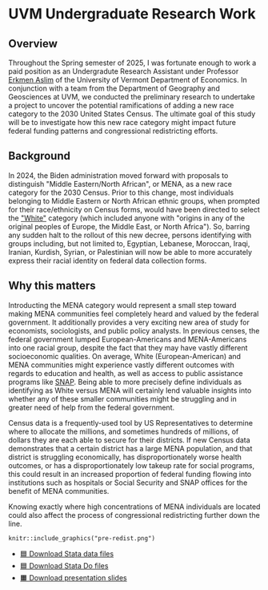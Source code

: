 # UVM Undergraduate Research Work

## Overview

Throughout the Spring semester of 2025, I was fortunate enough to work a paid position as an Undergradute Research Assistant 
under Professor [Erkmen Aslim](https://www.linkedin.com/in/erkmen-g-aslim-48089637/) of the University of Vermont Department of Economics.
In conjunction with a team from the Department of Geography and Geosciences at UVM, we conducted the preliminary research to undertake 
a project to uncover the potential ramifications of adding a new race category to the 2030 United States Census. The ultimate goal of this 
study will be to investigate how this new race category might impact future federal funding patterns and congressional redistricting efforts.

## Background

In 2024, the Biden administration moved forward with proposals to distinguish "Middle Eastern/North African", or MENA, as a new race category 
for the 2030 Census. Prior to this change, most individuals belonging to Middle Eastern or North African ethnic groups, when prompted 
for their race/ethnicity on Census forms, would have been directed to select the ["White"](https://www.census.gov/topics/population/race/about.html) category (which included anyone with "origins 
in any of the original peoples of Europe, the Middle East, or North Africa"). So, barring any sudden halt to the rollout of this new decree, persons identifying
with groups including, but not limited to, Egyptian, Lebanese, Moroccan, Iraqi, Iranian, Kurdish, Syrian, or Palestinian will now be able to more accurately 
express their racial identity on federal data collection forms.

## Why this matters

Introducting the MENA category would represent a small step toward making MENA communities feel completely heard and valued by the federal government. It additionally 
provides a very exciting new area of study for economists, sociologists, and public policy analysts. In previous censes, the federal government lumped European-Americans
and MENA-Americans into one racial group, despite the fact that they may have vastly different socioeconomic qualities. On average, White (European-American) and MENA 
communities might experience vastly different outcomes with regards to education and health, as well as access to public assistance programs like [SNAP](https://en.wikipedia.org/wiki/Supplemental_Nutrition_Assistance_Program). Being able to more precisely define individuals as identifying as White versus MENA will certainly 
lend valuable insights into whether any of these smaller communities might be struggling and in greater need of help from the federal government.

Census data is a frequently-used tool by US Representatives to determine where to allocate the millions, and sometimes hundreds of millions, of dollars they are each 
able to secure for their districts. If new Census data demonstrates that a certain district has a large MENA population, and that district is struggling economically, has disproportionately 
worse health outcomes, or has a disproportionately low takeup rate for social programs, this could result in an increased proportion of federal funding flowing into institutions 
such as hospitals or Social Security and SNAP offices for the benefit of MENA communities. 

Knowing exactly where high concentrations of MENA individuals are located could also affect the process of congressional redistricting further down the line.

```{r, echo = FALSE, fig.align = "center", out.width = "60%", fig.cap = "Current District Boundaries"}
knitr::include_graphics("pre-redist.png")
```






- [🟦 Download Stata data files](https://minhaskamal.github.io/DownGit/#/home?url=https://github.com/lukepulaski/lukepulaski.github.io/tree/main/hcol-thesis/data-files)
- [🟦 Download Stata Do files](https://minhaskamal.github.io/DownGit/#/home?url=https://github.com/lukepulaski/lukepulaski.github.io/tree/main/hcol-thesis/do-files)
- [🟧 Download presentation slides](https://minhaskamal.github.io/DownGit/#/home?url=https://github.com/lukepulaski/lukepulaski.github.io/tree/main/hcol-thesis/presentation-slides)
